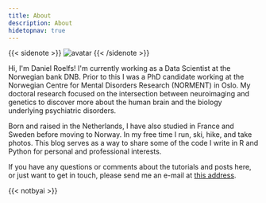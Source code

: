 ```yaml
---
title: About
description: About
hidetopnav: true
---
```



{{< sidenote >}}
![avatar](../../avatar.png)
{{< /sidenote >}}

Hi, I'm Daniel Roelfs! I'm currently working as a Data Scientist at the Norwegian bank DNB. Prior to this I was a PhD candidate working at the Norwegian Centre for Mental Disorders Research (NORMENT) in Oslo. My doctoral research focused on the intersection between neuroimaging and genetics to discover more about the human brain and the biology underlying psychiatric disorders.

Born and raised in the Netherlands, I have also studied in France and Sweden before moving to Norway. In my free time I run, ski, hike, and take photos. This blog serves as a way to share some of the code I write in R and Python for personal and professional interests.

If you have any questions or comments about the tutorials and posts here, or just want to get in touch, please send me an e-mail at [this address](mailto:answer_salt8f@icloud.com).

{{< notbyai >}}
